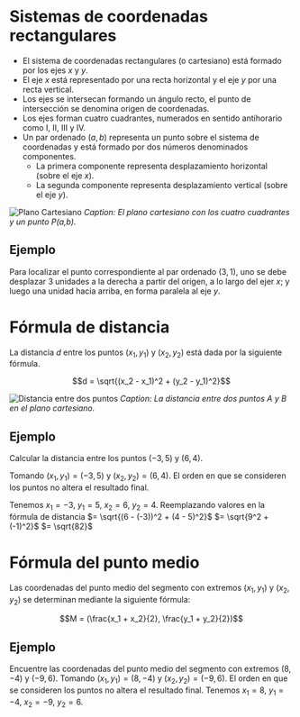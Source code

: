 
# Sistemas de coordenadas rectangulares

- El sistema de coordenadas rectangulares (o cartesiano) está formado por los ejes $x$ y $y$.
- El eje $x$ está representado por una recta horizontal y el eje $y$ por una recta vertical.
- Los ejes se intersecan formando un ángulo recto, el punto de intersección se denomina origen de coordenadas.
- Los ejes forman cuatro cuadrantes, numerados en sentido antihorario como I, II, III y IV.
- Un par ordenado $(a, b)$ representa un punto sobre el sistema de coordenadas y está formado por dos números denominados componentes.
    - La primera componente representa desplazamiento horizontal (sobre el eje $x$).
    - La segunda componente representa desplazamiento vertical (sobre el eje $y$).

![Plano Cartesiano](https://i.imgur.com/3V9X3sQ.png)
*Caption: El plano cartesiano con los cuatro cuadrantes y un punto P(a,b).*

## Ejemplo

Para localizar el punto correspondiente al par ordenado $(3, 1)$, uno se debe desplazar 3 unidades a la derecha a partir del origen, a lo largo del ejer $x$; y luego una unidad hacia arriba, en forma paralela al eje $y$.

# Fórmula de distancia

La distancia $d$ entre los puntos $(x_1, y_1)$ y $(x_2, y_2)$ está dada por la siguiente fórmula.

$$d = \sqrt{(x_2 - x_1)^2 + (y_2 - y_1)^2}$$

![Distancia entre dos puntos](https://i.imgur.com/3V9X3sQ.png)
*Caption: La distancia entre dos puntos A y B en el plano cartesiano.*

## Ejemplo

Calcular la distancia entre los puntos $(-3,5)$ y $(6,4)$.

Tomando $(x_1, y_1) = (-3, 5)$ y $(x_2, y_2) = (6, 4)$. El orden en que se consideren los puntos no altera el resultado final.

Tenemos $x_1 = -3$, $y_1 = 5$, $x_2 = 6$, $y_2 = 4$.
Reemplazando valores en la fórmula de distancia
$= \sqrt{(6 - (-3))^2 + (4 - 5)^2}$
$= \sqrt{9^2 + (-1)^2}$
$= \sqrt{82}$

# Fórmula del punto medio

Las coordenadas del punto medio del segmento con extremos $(x_1, y_1)$ y $(x_2, y_2)$ se determinan mediante la siguiente fórmula:

$$M = (\frac{x_1 + x_2}{2}, \frac{y_1 + y_2}{2})$$

## Ejemplo

Encuentre las coordenadas del punto medio del segmento con extremos $(8, -4)$ y $(-9, 6)$.
Tomando $(x_1, y_1) = (8, -4)$ y $(x_2, y_2) = (-9, 6)$. El orden en que se consideren los puntos no altera el resultado final.
Tenemos $x_1 = 8$, $y_1 = -4$, $x_2 = -9$, $y_2 = 6$.
